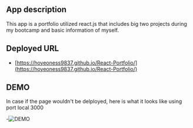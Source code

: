 ## App description

This app is a portfolio utilized react.js that includes big two projects during my bootcamp and basic information of myself.

## Deployed URL

- [https://hoyeoness9837.github.io/React-Portfolio/](https://hoyeoness9837.github.io/React-Portfolio/)


## DEMO
In case if the page wouldn't be delployed, here is what it looks like using port local 3000

-![DEMO](/public/assets/demo.gif)